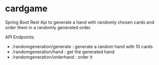 # cardgame
Spring Boot Rest Api to generate a hand with randomly chosen cards and order them in a randomly generated order.

API Endpoints:
- /randomgeneration/generate : generate a random hand with 10 cards
- /randomgeneration/hand : get the generated hand 
- /randomgeneration/orderhand : order it
